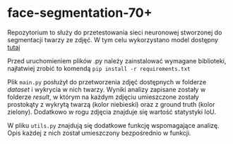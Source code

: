 # face-segmentation-70+

Repozytorium to służy do przetestowania sieci neuronowej stworzonej do segmentacji twarzy ze zdjęć.
W tym celu wykorzystano model dostępny [tutaj](https://github.com/ipazc/mtcnn)

Przed uruchomieniem plików .py należy zainstalować wymagane biblioteki, najłatwiej zrobić to komendą `pip install -r requirements.txt`

Plik `main.py` posłużył do przetworzenia zdjęć dostępnych w folderze *dataset* i wykrycia w nich twarzy. Wyniki analizy zapisane zostały w folderze *result*, w którym na każdym zdjęciu umieszczone zostały prostokąty z wykrytą twarzą (kolor niebieski) oraz z ground truth (kolor zielony). Dodatkowo w rogu zdjęcia znajduje się wartość statystyki IoU.

W pliku `utils.py` znajdują się dodatkowe funkcję wspomagające analizę. Opis każdej z nich został umieszczony bezpośrednio w funkcji.
